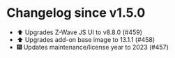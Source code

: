 # Changelog since v1.5.0
- ⬆️ Upgrades Z-Wave JS UI to v8.8.0 (#459) 
- ⬆️ Upgrades add-on base image to 13.1.1 (#458) 
- 🎆 Updates maintenance/license year to 2023 (#457) 
